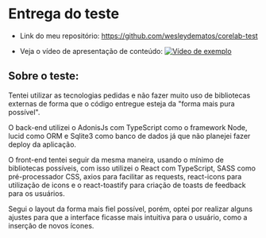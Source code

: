 # Entrega do teste

- Link do meu repositório: https://github.com/wesleydematos/corelab-test

- Veja o vídeo de apresentação de conteúdo: 
[![Vídeo de exemplo](https://img.youtube.com/vi/bJCMAvK6AdY/0.jpg)](https://www.youtube.com/watch?v=bJCMAvK6AdY&ab_channel=WesleyMatos)


## Sobre o teste:

Tentei utilizar as tecnologias pedidas e não fazer muito uso de bibliotecas externas de forma que o código entregue esteja da "forma mais pura possível". 

O back-end utilizei o AdonisJs com TypeScript como o framework Node, lucid como ORM e Sqlite3 como banco de dados já que não planejei fazer deploy da aplicação.

O front-end tentei seguir da mesma maneira, usando o mínimo de bibliotecas possíveis, com isso utilizei o React com TypeScript, SASS como pré-processador CSS, axios para facilitar as requests, react-icons para utilização de icons e o react-toastify para criação de toasts de feedback para os usuários.

Segui o layout da forma mais fiel possível, porém, optei por realizar alguns ajustes para que a interface ficasse mais intuitiva para o usuário, como a inserção de novos ícones.